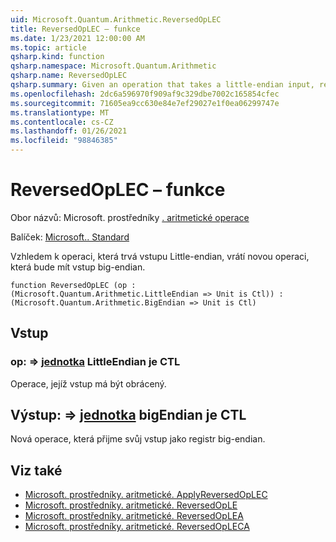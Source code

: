 ```yaml
---
uid: Microsoft.Quantum.Arithmetic.ReversedOpLEC
title: ReversedOpLEC – funkce
ms.date: 1/23/2021 12:00:00 AM
ms.topic: article
qsharp.kind: function
qsharp.namespace: Microsoft.Quantum.Arithmetic
qsharp.name: ReversedOpLEC
qsharp.summary: Given an operation that takes a little-endian input, returns a new operation that takes a big-endian input.
ms.openlocfilehash: 2dc6a596970f909af9c329dbe7002c165854cfec
ms.sourcegitcommit: 71605ea9cc630e84e7ef29027e1f0ea06299747e
ms.translationtype: MT
ms.contentlocale: cs-CZ
ms.lasthandoff: 01/26/2021
ms.locfileid: "98846385"
---
```

# <a name="reversedoplec-function"></a>ReversedOpLEC – funkce

Obor názvů: Microsoft. prostředníky [. aritmetické operace](xref:Microsoft.Quantum.Arithmetic)

Balíček: [Microsoft.. Standard](https://nuget.org/packages/Microsoft.Quantum.Standard)


Vzhledem k operaci, která trvá vstupu Little-endian, vrátí novou operaci, která bude mít vstup big-endian.

```qsharp
function ReversedOpLEC (op : (Microsoft.Quantum.Arithmetic.LittleEndian => Unit is Ctl)) : (Microsoft.Quantum.Arithmetic.BigEndian => Unit is Ctl)
```


## <a name="input"></a>Vstup

### <a name="op--littleendian--unit--is-ctl"></a>op: [](xref:Microsoft.Quantum.Arithmetic.LittleEndian) => [jednotka](xref:microsoft.quantum.lang-ref.unit) LittleEndian je CTL

Operace, jejíž vstup má být obrácený.



## <a name="output--bigendian--unit--is-ctl"></a>Výstup: [](xref:Microsoft.Quantum.Arithmetic.BigEndian) => [jednotka](xref:microsoft.quantum.lang-ref.unit) bigEndian je CTL

Nová operace, která přijme svůj vstup jako registr big-endian.

## <a name="see-also"></a>Viz také

- [Microsoft. prostředníky. aritmetické. ApplyReversedOpLEC](xref:Microsoft.Quantum.Arithmetic.ApplyReversedOpLEC)
- [Microsoft. prostředníky. aritmetické. ReversedOpLE](xref:Microsoft.Quantum.Arithmetic.ReversedOpLE)
- [Microsoft. prostředníky. aritmetické. ReversedOpLEA](xref:Microsoft.Quantum.Arithmetic.ReversedOpLEA)
- [Microsoft. prostředníky. aritmetické. ReversedOpLECA](xref:Microsoft.Quantum.Arithmetic.ReversedOpLECA)